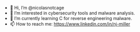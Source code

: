 - 👋 Hi, I’m @nicolasnotcage
- 👀 I’m interested in cybersecurity tools and malware analysis.
- 🌱 I’m currently learning C for reverse engineering malware.
- 📫 How to reach me: https://www.linkedin.com/in/nj-miller

<!---
nicolasnotcage/nicolasnotcage is a ✨ special ✨ repository because its `README.md` (this file) appears on your GitHub profile.
You can click the Preview link to take a look at your changes.
--->
